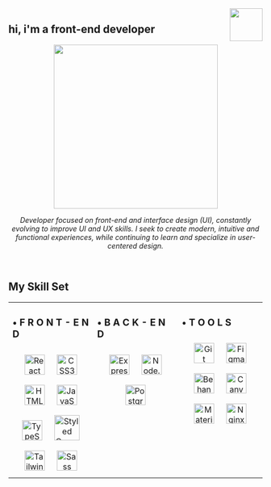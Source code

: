 <div align="right">
<img src="https://media1.giphy.com/media/v1.Y2lkPTc5MGI3NjExeXppdWZ3aGtkNzlva3QweHlldXRzbzk2bTl0c3h6ejhyOHExeXYxeCZlcD12MV9pbnRlcm5hbF9naWZfYnlfaWQmY3Q9cw/aP1bewbXeogPnJD6tS/giphy.webp" align="right" height="65" width="65" />
</div>  
    
## hi, i'm a front-end developer  
  

<div align="center">
<img src="https://media2.giphy.com/media/v1.Y2lkPTc5MGI3NjExc3FvazhmN2Y5bWQ4djM1bzNwc2ExMmJlNnEydjRnNGttZGFhZWxmNSZlcD12MV9pbnRlcm5hbF9naWZfYnlfaWQmY3Q9Zw/XbJYBCi69nyVOffLIU/giphy.webp" align="center" height="325" width="325" />
</div>  
  

*<div align="center">Developer focused on front-end and interface design (UI), constantly evolving to improve UI and UX skills. I seek to create modern, intuitive and functional experiences, while continuing to learn and specialize in user-centered design.</div>*  
  

<br/>  


## My Skill Set  
<table><tr><td valign="top" width="33%">



### • F R O N T - E N D  
<div align="center">  
<a href="https://reactjs.org/" target="_blank"><img style="margin: 10px" src="https://profilinator.rishav.dev/skills-assets/react-original-wordmark.svg" alt="React" height="40" /></a>  
<a href="https://www.w3schools.com/css/" target="_blank"><img style="margin: 10px" src="https://profilinator.rishav.dev/skills-assets/css3-original-wordmark.svg" alt="CSS3" height="40" /></a>  
<a href="https://en.wikipedia.org/wiki/HTML5" target="_blank"><img style="margin: 10px" src="https://profilinator.rishav.dev/skills-assets/html5-original-wordmark.svg" alt="HTML5" height="40" /></a>  
<a href="https://www.javascript.com/" target="_blank"><img style="margin: 10px" src="https://profilinator.rishav.dev/skills-assets/javascript-original.svg" alt="JavaScript" height="40" /></a>  
<a href="https://www.typescriptlang.org/" target="_blank"><img style="margin: 10px" src="https://profilinator.rishav.dev/skills-assets/typescript-original.svg" alt="TypeScript" height="40" /></a>  
  <a href="https://styled-components.com/" target="_blank"><img style="margin: 10px" src="https://profilinator.rishav.dev/skills-assets/styled-components.png" alt="Styled Components" height="50" /></a>  
<a href="https://www.tailwindcss.com/" target="_blank"><img style="margin: 10px" src="https://profilinator.rishav.dev/skills-assets/tailwindcss.svg" alt="Tailwind CSS" height="40" /></a>  
<a href="https://sass-lang.com/" target="_blank"><img style="margin: 10px" src="https://profilinator.rishav.dev/skills-assets/sass-original.svg" alt="Sass" height="40" /></a>  
</div>

</td><td valign="top" width="33%">



### • B A C K - E N D  
<div align="center">  
<a href="https://expressjs.com/" target="_blank"><img style="margin: 10px" src="https://skillicons.dev/icons?i=express" alt="Express.js" height="40" /></a>  
<a href="https://nodejs.org/" target="_blank"><img style="margin: 10px" src="https://cdn.jsdelivr.net/gh/devicons/devicon/icons/nodejs/nodejs-original.svg" alt="Node.js" height="40" /></a>  
<a href="https://www.postgresql.org/" target="_blank"><img style="margin: 10px" src="https://cdn.jsdelivr.net/gh/devicons/devicon/icons/postgresql/postgresql-original.svg" alt="PostgreSQL" height="40" /></a>  
</div>

</td><td valign="top" width="33%">



### • T O O L S  
<div align="center">  
<a href="https://github.com/" target="_blank"><img style="margin: 10px" src="https://profilinator.rishav.dev/skills-assets/git-scm-icon.svg" alt="Git" height="40" /></a>  
<a href="https://www.figma.com/" target="_blank"><img style="margin: 10px" src="https://profilinator.rishav.dev/skills-assets/figma-icon.svg" alt="Figma" height="40" /></a>  
<a href="https://www.behance.net/" target="_blank"><img style="margin: 10px" src="https://cdn.jsdelivr.net/gh/devicons/devicon/icons/behance/behance-original.svg" alt="Behance" height="40" /></a>  
  <a href="https://www.canva.com/" target="_blank"><img style="margin: 10px" src="https://cdn.jsdelivr.net/gh/devicons/devicon/icons/canva/canva-original.svg" alt="Canva" height="40" /></a>  
<a href="https://mui.com/" target="_blank"><img style="margin: 10px" src="https://profilinator.rishav.dev/skills-assets/mui.png" alt="Material UI" height="40" /></a>  
<a href="https://www.nginx.com/" target="_blank"><img style="margin: 10px" src="https://profilinator.rishav.dev/skills-assets/nginx-original.svg" alt="Nginx" height="40" /></a>  
</div>

</td></tr></table>
<br />

